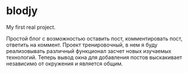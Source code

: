 # blodjy
My first real project.

Простой блог с возможностью оставить пост, комментировать пост, ответить на коммент.
Проект тренировочный, в нем я буду реализовывать различный функционал засчет новых изучаемых технологий.
Теперь вывод окна для добавления постов выскакивает независимо от окружения и является общим.
